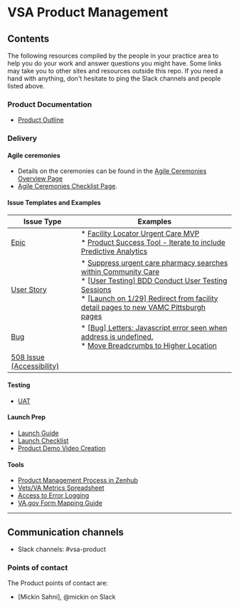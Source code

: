 # VSA Product Management

## Contents
The following resources compiled by the people in your practice area to help you do your work and answer questions you might have. Some links may take you to other sites and resources outside this repo. If you need a hand with anything, don't hesitate to ping the Slack channels and people listed above.
### Product Documentation
- [Product Outline](https://github.com/department-of-veterans-affairs/va.gov-team/blob/master/platform/product-management/product-outline-template.md)
### Delivery

#### Agile ceremonies
- Details on the ceremonies can be found in the [Agile Ceremonies Overview Page](https://github.com/department-of-veterans-affairs/va.gov-team/blob/master/teams/vsa/product/delivery/agile-ceremonies-overview.md)
- [Agile Ceremonies Checklist Page](https://github.com/department-of-veterans-affairs/va.gov-team/blob/master/teams/vsa/product/delivery/agile-checklist.md). 


#### Issue Templates and Examples
| Issue Type | Examples |
|------------------------------------------------------------------------------------------------------------------------------------------------------------------------------|------------------------------------------------------------------------------------------------------------------------------------------------------------------------------------------------------------------------------------------------------------------------------------------------------------------------------------------------------------------------------------------------------------------------------------------------------|
| [Epic](https://github.com/department-of-veterans-affairs/va.gov-team/blob/master/.github/ISSUE_TEMPLATE/epic-issue.md) | * [Facility Locator Urgent Care MVP](https://github.com/department-of-veterans-affairs/va.gov-team/issues/4193)<br> * [Product Success Tool - Iterate to include Predictive Analytics](https://github.com/department-of-veterans-affairs/va.gov-team/issues/3670) |
| [User Story](https://github.com/department-of-veterans-affairs/va.gov-team/blob/master/.github/ISSUE_TEMPLATE/standard-issue.md) | * [Suppress urgent care pharmacy searches within Community Care](https://github.com/department-of-veterans-affairs/va.gov-team/issues/5129)<br> * [[User Testing] BDD Conduct User Testing Sessions](https://github.com/department-of-veterans-affairs/va.gov-team/issues/5096)<br> * [[Launch on 1/29] Redirect from facility detail pages to new VAMC Pittsburgh pages](https://github.com/department-of-veterans-affairs/va.gov-team/issues/3564) |
| [Bug](https://github.com/department-of-veterans-affairs/va.gov-team/blob/master/.github/ISSUE_TEMPLATE/bug-issue.md) | * [[Bug] Letters: Javascript error seen when address is undefined.](https://github.com/department-of-veterans-affairs/va.gov-team/issues/5107)<br> * [Move Breadcrumbs to Higher Location](https://github.com/department-of-veterans-affairs/va.gov-team/issues/4938) |
| [508 Issue (Accessibility)](https://github.com/department-of-veterans-affairs/va.gov-team/blob/402a408fa77a421bae0a8a84ce0c43b4c601e55c/.github/ISSUE_TEMPLATE/508-issue.md) |  |


#### Testing
   - [UAT](https://github.com/department-of-veterans-affairs/va.gov-team/blob/master/platform/research/planning/what-is-uat.md)
#### Launch Prep
   - [Launch Guide]()
   - [Launch Checklist]()
   - [Product Demo Video Creation](https://github.com/department-of-veterans-affairs/va.gov-team/blob/master/platform/product-management/demo-video-creation-process.md)
#### Tools
  - [Product Management Process in Zenhub](https://github.com/department-of-veterans-affairs/va.gov-team/blob/a2b160c2fbf52806323d6a54103229f99a730076/platform/working-with-vsp/onboarding/zenhub_product_management.pdf)
  - [Vets/VA Metrics Spreadsheet](https://docs.google.com/spreadsheets/d/1L_w8FhhcOttMitKB3_9ge8UN01GcSXmaPZWDIRJIhxI/edit#gid=972187789)
  - [Access to Error Logging](https://github.com/department-of-veterans-affairs/va.gov-team/blob/402a408fa77a421bae0a8a84ce0c43b4c601e55c/platform/engineering/internal-tools.md)
  - [VA.gov Form Mapping Guide](https://github.com/department-of-veterans-affairs/va.gov-team/blob/master/platform/product-management/va.gov-form-mapping-guide.xlsx)
  
  
---
## Communication channels
- Slack channels: #vsa-product

### Points of contact
The Product points of contact are:  
- [Mickin Sahni], @mickin on Slack
